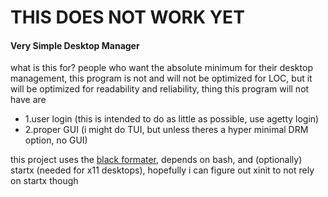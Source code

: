 # THIS DOES NOT WORK YET

#### Very Simple Desktop Manager

what is this for?
people who want the absolute minimum for their desktop management,
this program is not and will not be optimized for LOC,
but it will be optimized for readability and reliability,
thing this program will not have are
* 1.user login (this is intended to do as little as possible, use agetty login)
* 2.proper GUI (i might do TUI, but unless theres a hyper minimal DRM option, no GUI)

this project uses the [black formater](https://github.com/psf/black),
depends on bash, and  (optionally) startx (needed for x11 desktops), hopefully i can 
figure out xinit to not rely on startx though
